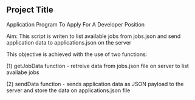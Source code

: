 ## Project Title

Application Program To Apply For A Developer Position

Aim: This script is writen to list available jobs from jobs.json and send application data to applications.json on the server

This objective is achieved with the use of two functions:

(1) getJobData function - retreive data from jobs.json file on server to list availabe jobs 

(2) sendData function - sends application data as JSON payload to the server and store the data on applications.json file 
